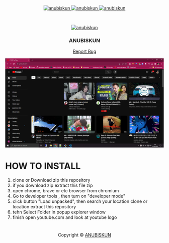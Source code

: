 <!-- created by anubiskun -->
#
<p align="center">
    <a href="https://github.com/anubiskun">
        <img src="https://img.shields.io/badge/-Github-black.svg?style=for-the-badge&logo=github&colorB=555" alt="anubiskun" width="100px" height="30px">
    </a>
    <a href="https://t.me/anubiskun">
        <img src="https://img.shields.io/badge/-Telegram-black.svg?style=for-the-badge&logo=telegram&colorB=555" alt="anubiskun" width="100px" height="30px">
    </a>
    <a href="https://wa.me/6289653909054?text=hai,%20anubis">
        <img src="https://img.shields.io/badge/-Whatsapp-black.svg?style=for-the-badge&logo=whatsapp&colorB=555" alt="anubiskun" width="100px" height="30px">
    </a>
</p>

<!-- PROFILE -->
<br />
<p align="center">
  <a href="https://github.com/anubiskun/profile">
    <img src="https://github.com/anubiskun.png?size=250" alt="anubiskun" width="250px">
  </a>
  <h3 align="center">ANUBISKUN</h3>
  <p align="center">
    <a href="mailto: anubiskun.xyz@gmail.com">Report Bug</a>
  </p>
</p> 


<p align="center">
  <img src="preview.PNG" alt="anubiskun">
</p>

# HOW TO INSTALL
1. clone or Download zip this repository
2. if you download zip extract this file zip
3. open chrome, brave or etc browser from chromium
4. Go to developer tools , then turn on "developer mode"
5. click button "Load unpacked", then search your location clone or location extract this repository
6. tehn Select Folder in popup explorer window
7. finish open youtube.com and look at youtube logo

#

<p align="center">Copyright &copy; <a href="https://github.com/anubiskun">ANUBISKUN</a></p>